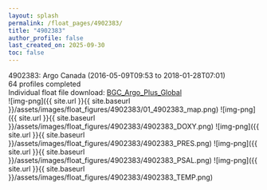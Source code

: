 ```yaml
---
layout: splash
permalink: /float_pages/4902383/
title: "4902383"
author_profile: false
last_created_on: 2025-09-30
toc: false
---
```

 
4902383: Argo Canada (2016-05-09T09:53 to 2018-01-28T07:01)\
64 profiles completed\
Individual float file download: [BGC_Argo_Plus_Global](https://ftp.soest.hawaii.edu/bgc_argo_plus/Individual_Floats/outliers_removed/4902383_Sprof_processed.nc)\
![img-png]({{ site.url }}{{ site.baseurl }}/assets/images/float_figures/4902383/01_4902383_map.png)
![img-png]({{ site.url }}{{ site.baseurl }}/assets/images/float_figures/4902383/4902383_DOXY.png)
![img-png]({{ site.url }}{{ site.baseurl }}/assets/images/float_figures/4902383/4902383_PRES.png)
![img-png]({{ site.url }}{{ site.baseurl }}/assets/images/float_figures/4902383/4902383_PSAL.png)
![img-png]({{ site.url }}{{ site.baseurl }}/assets/images/float_figures/4902383/4902383_TEMP.png)
